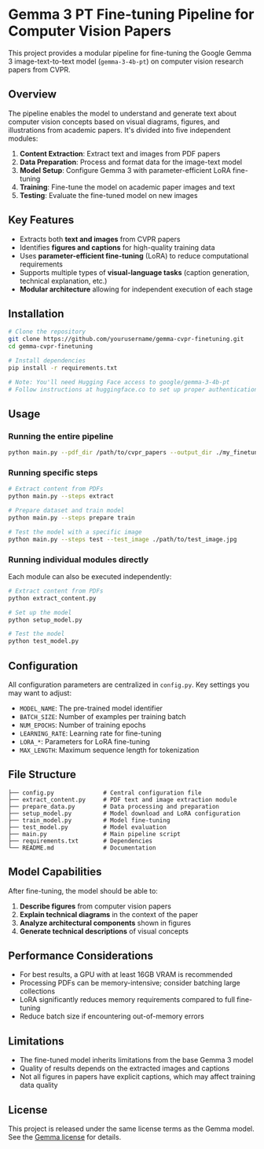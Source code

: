 
# Gemma 3 PT Fine-tuning Pipeline for Computer Vision Papers

This project provides a modular pipeline for fine-tuning the Google Gemma 3 image-text-to-text model (`gemma-3-4b-pt`) on computer vision research papers from CVPR.

## Overview

The pipeline enables the model to understand and generate text about computer vision concepts based on visual diagrams, figures, and illustrations from academic papers. It's divided into five independent modules:

1. **Content Extraction**: Extract text and images from PDF papers
2. **Data Preparation**: Process and format data for the image-text model
3. **Model Setup**: Configure Gemma 3 with parameter-efficient LoRA fine-tuning
4. **Training**: Fine-tune the model on academic paper images and text
5. **Testing**: Evaluate the fine-tuned model on new images

## Key Features

- Extracts both **text and images** from CVPR papers
- Identifies **figures and captions** for high-quality training data
- Uses **parameter-efficient fine-tuning** (LoRA) to reduce computational requirements
- Supports multiple types of **visual-language tasks** (caption generation, technical explanation, etc.)
- **Modular architecture** allowing for independent execution of each stage

## Installation

```bash
# Clone the repository
git clone https://github.com/yourusername/gemma-cvpr-finetuning.git
cd gemma-cvpr-finetuning

# Install dependencies
pip install -r requirements.txt

# Note: You'll need Hugging Face access to google/gemma-3-4b-pt
# Follow instructions at huggingface.co to set up proper authentication
```

## Usage

### Running the entire pipeline

```bash
python main.py --pdf_dir /path/to/cvpr_papers --output_dir ./my_finetuned_model
```

### Running specific steps

```bash
# Extract content from PDFs
python main.py --steps extract

# Prepare dataset and train model
python main.py --steps prepare train

# Test the model with a specific image
python main.py --steps test --test_image ./path/to/test_image.jpg
```

### Running individual modules directly

Each module can also be executed independently:

```bash
# Extract content from PDFs
python extract_content.py

# Set up the model
python setup_model.py

# Test the model
python test_model.py
```

## Configuration

All configuration parameters are centralized in `config.py`. Key settings you may want to adjust:

- `MODEL_NAME`: The pre-trained model identifier
- `BATCH_SIZE`: Number of examples per training batch
- `NUM_EPOCHS`: Number of training epochs
- `LEARNING_RATE`: Learning rate for fine-tuning
- `LORA_*`: Parameters for LoRA fine-tuning
- `MAX_LENGTH`: Maximum sequence length for tokenization

## File Structure

```
├── config.py              # Central configuration file
├── extract_content.py     # PDF text and image extraction module
├── prepare_data.py        # Data processing and preparation
├── setup_model.py         # Model download and LoRA configuration
├── train_model.py         # Model fine-tuning
├── test_model.py          # Model evaluation
├── main.py                # Main pipeline script
├── requirements.txt       # Dependencies
└── README.md              # Documentation
```

## Model Capabilities

After fine-tuning, the model should be able to:

1. **Describe figures** from computer vision papers
2. **Explain technical diagrams** in the context of the paper
3. **Analyze architectural components** shown in figures
4. **Generate technical descriptions** of visual concepts

## Performance Considerations

- For best results, a GPU with at least 16GB VRAM is recommended
- Processing PDFs can be memory-intensive; consider batching large collections
- LoRA significantly reduces memory requirements compared to full fine-tuning
- Reduce batch size if encountering out-of-memory errors

## Limitations

- The fine-tuned model inherits limitations from the base Gemma 3 model
- Quality of results depends on the extracted images and captions
- Not all figures in papers have explicit captions, which may affect training data quality

## License

This project is released under the same license terms as the Gemma model. See the [Gemma license](https://ai.google.dev/gemma/terms) for details.